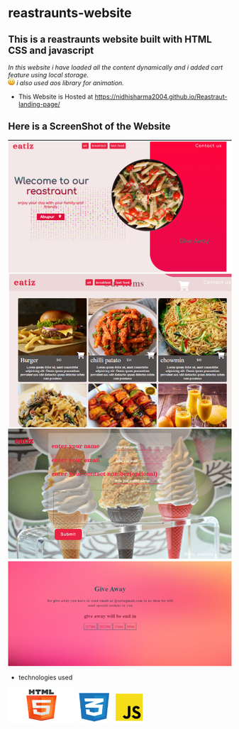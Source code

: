 # reastraunts-website

## This is a reastraunts website built with HTML CSS and javascript

_In this website i have loaded all the content dynamically and i added cart feature using local storage._
<br>
<img src="assets/images/emoji.png" width="15" height="15" />
_i also used aos library for animation._
<br>

* This Website is Hosted at https://nidhisharma2004.github.io/Reastraut-landing-page/

## Here is a ScreenShot of the Website
<img src="assets/images/Screenshot 1.png"></img>
<img src="assets/images/Screenshot 5.png"></img>
<img src="assets/images/Screenshot 3.png"></img>
<img src="assets/images/Screenshot 4.png"></img>
<br>
* technologies used
<img src="assets/images/html.png" width="150" height="80" />
<img src="assets/images/css.png" width="80" height="70" />
<img src="assets/images/js.png" width="70" height="70" />